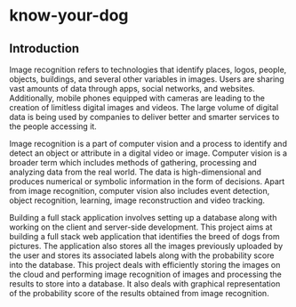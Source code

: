 # know-your-dog

## Introduction

Image recognition refers to technologies that identify places, logos, people, objects, buildings, and several other variables in images. Users are sharing vast amounts of data through apps, social networks, and websites. Additionally, mobile phones equipped with cameras are leading to the creation of limitless digital images and videos. The large volume of digital data is being used by companies to deliver better and smarter services to the people accessing it.

Image recognition is a part of computer vision and a process to identify and detect an object or attribute in a digital video or image. Computer vision is a broader term which includes methods of gathering, processing and analyzing data from the real world. The data is high-dimensional and produces numerical or symbolic information in the form of decisions. Apart from image recognition, computer vision also includes event detection, object recognition, learning, image reconstruction and video tracking.

Building a full stack application involves setting up a database along with working on the client and server-side development. This project aims at building a full stack web application that identifies the breed of dogs from pictures. The application also stores all the images previously uploaded by the user and stores its associated labels along with the probability score into the database. This project deals with efficiently storing the images on the cloud and performing image recognition of images and processing the results to store into a database. It also deals with graphical representation of the probability score of the results obtained from image recognition. 
